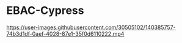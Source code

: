 ﻿# EBAC-Cypress

https://user-images.githubusercontent.com/30505102/140385757-74b3d1df-0aef-4028-87e1-35f0d6110222.mp4

